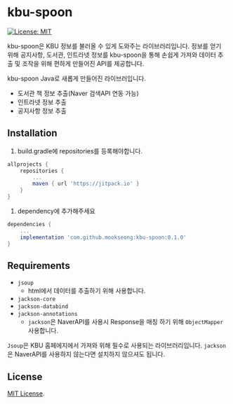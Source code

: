 # kbu-spoon

[![License: MIT](https://img.shields.io/badge/License-MIT-yellow.svg)](https://opensource.org/licenses/MIT)

kbu-spoon은 KBU 정보를 불러올 수 있게 도와주는 라이브러리입니다. 정보를 얻기 위해 공지사항, 도서관, 인트라넷 정보를 kbu-spoon을 통해 손쉽게 가져와 데이터 추출 및 조작을 위해 편하게 만들어진 API를 제공합니다.

kbu-spoon Java로 새롭게 만들어진 라이브러입니다. 
+ 도서관 책 정보 추출(Naver 검색API 연동 가능)
+ 인트라넷 정보 추출
+ 공지사항 정보 추출


## **Installation**

1. build.gradle에 repositories를 등록해야합니다.

```groovy
allprojects {
    repositories {
        ...
        maven { url 'https://jitpack.io' }
    }
}
```

1. dependency에 추가해주세요

```groovy
dependencies {
    ...
    implementation 'com.github.mookseong:kbu-spoon:0.1.0'
}
```

## **Requirements**

- `jsoup`
    - html에서 데이터를 추출하기 위해 사용합니다.
- `jackson-core`
- `jackson-databind`
- `jackson-annotations`
    - `jackson`은 NaverAPI를 사용시 Response을 매칭 하기 위해 `ObjectMapper` 사용합니다.

`Jsoup`은 KBU 홈페에지에서 가져와 위해 필수로 사용되는 라이브러리입니다. `jackson`은 NaverAPI를 사용하지 않는다면 설치하지 않으셔도 됩니다.

## License
[MIT License](License).
